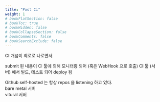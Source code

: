 ```yaml
---
title: "Post Ci"
weight: 1
# bookFlatSection: false
# bookToc: true
# bookHidden: false
# bookCollapseSection: false
# bookComments: false
# bookSearchExclude: false
---
```


CI 개념이 최로로 나로면서  

submit 된 내용이 CI 툴에 의해 모니터링 되어  (혹은 WebHook 으로 호출)
CI 툴 (서버) 에서 빌드, 테스트 되어 deploy 됨  

Github self-hosted 는 항상 repos 을 listening 하고 있다.  
    bare metal 서버  
    vitural 서버  